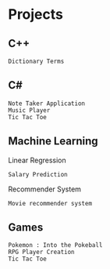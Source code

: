 # Projects
## C++
```
Dictionary Terms
```
## C#
```
Note Taker Application
Music Player
Tic Tac Toe
```
## Machine Learning
Linear Regression
```
Salary Prediction
```
Recommender System
```
Movie recommender system
```
## Games
```
Pokemon : Into the Pokeball
RPG Player Creation
Tic Tac Toe
```
